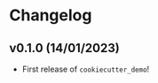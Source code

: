 # Changelog

<!--next-version-placeholder-->

## v0.1.0 (14/01/2023)

- First release of `cookiecutter_demo`!